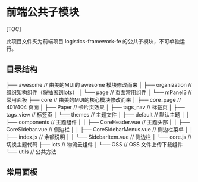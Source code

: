 # 前端公共子模块

[TOC]

此项目文件夹为前端项目 logistics-framework-fe 的公共子模块，不可单独运行。

## 目录结构

├── awesome                                         // 由美的MUI的 awesome 模块修改而来
│   ├── organization                                // 组织架构组件（将抽离到lots）
│   └── page                                        // 页面常用组件
│       └── mPanel3                                 // 常用面板
├── core                                            // 由美的MUI的核心模块修改而来
│   ├── core_page                                   // 401/404 页面
│   ├── Paper                                       // 卡片页效果
│   ├── tags_nav                                    // 标签页
│   ├── tags_view                                   // 标签页
│   └── themes                                      // 主题文件
│       ├── default                                 // 默认主题
│       │   ├── components                          // 主题组件
│       │   ├── CoreHeader.vue                      // 主题头部
│       │   ├── CoreSidebar.vue                     // 侧边栏
│       │   ├── CoreSidebarMenus.vue                // 侧边栏菜单
│       │   ├── index.js                            // 余额说明
│       │   └── SidebarItem.vue                     // 侧边栏
│       └── core.js                                 // 切换主题代码
├── lots                                            // 物流云组件
│   └── OSS                                         // OSS 文件上传下载组件
└── utils                                           // 公共方法

## 常用面板


